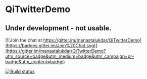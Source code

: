 # QiTwitterDemo

## Under development - not usable.

[![Join the chat at https://gitter.im/manastalukdar/QiTwitterDemo](https://badges.gitter.im/Join%20Chat.svg)](https://gitter.im/manastalukdar/QiTwitterDemo?utm_source=badge&utm_medium=badge&utm_campaign=pr-badge&utm_content=badge)

[![Build status](https://ci.appveyor.com/api/projects/status/g7yfy30786bui1w9?svg=true)](https://ci.appveyor.com/project/manastalukdar/qitwitterdemo)
